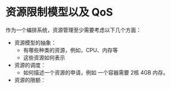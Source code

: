 # 资源限制模型以及 QoS

作为一个编排系统，资源管理至少需要考虑以下几个方面：

- 资源模型的抽象：
	- 有哪些种类的资源，例如，CPU、内存等
	- 这些资源如何表示
- 资源的调度：
	- 如何描述一个资源的申请，例如 一个容器需要 2核 4GB 内存。
- 资源的限额：